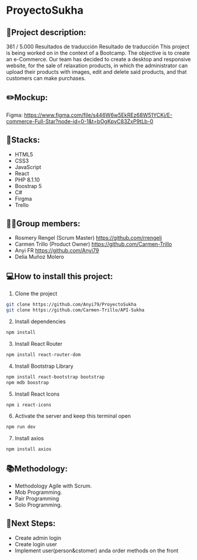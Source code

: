 # ProyectoSukha

## 📝Project description:

361 / 5.000
Resultados de traducción
Resultado de traducción
This project is being worked on in the context of a Bootcamp. The objective is to create an e-Commerce. Our team has decided to create a desktop and responsive website, for the sale of relaxation products, in which the administrator can upload their products with images, edit and delete said products, and that customers can make purchases.

## ✏️Mockup:

Figma: https://www.figma.com/file/s446W6w5EkREz68W51YCKj/E-commerce-Full-Star?node-id=0-1&t=bOgKpvC83ZxP9tLb-0


## 🔧Stacks:
<ul>
<li>HTML5</li>
<li>CSS3</li>
<li>JavaScript</li>
<li>React</li>
<li>PHP 8.1.10</li>
<li>Boostrap 5</li>
<li>C#</li>
<li>Firgma</li>
<li>Trello</li>
</ul>


## 👩‍💻Group members:
+ Rosmery Rengel (Scrum Master) https://github.com/rrengelj
+ Carmen Trillo (Product Owner) https://github.com/Carmen-Trillo
+ Anyi FR https://github.com/Anyi79
+ Delia Muñoz Molero 


## 💻How to install this project:

1. Clone the project
```bash
git clone https://github.com/Anyi79/ProyectoSukha
git clone https://github.com/Carmen-Trillo/API-Sukha
```

2. Install dependencies
```bash
npm install
```

3. Install React Router
```bash
npm install react-router-dom
```   

4. Install Bootstrap Library
```bash
npm install react-bootstrap bootstrap
npm mdb boostrap
```

5. Install React Icons
```bash
npm i react-icons
```

6. Activate the server and keep this terminal open
```bash
npm run dev
```   
7. Install axios
```bash
npm install axios
``` 


## 📚Methodology:

- Methodology Agile with Scrum.
- Mob Programming.
- Pair Programming
- Solo Programming.

## 🧪Next Steps:
- Create admin login
- Create login user
- Implement user(person&cstomer) anda order methods on the front